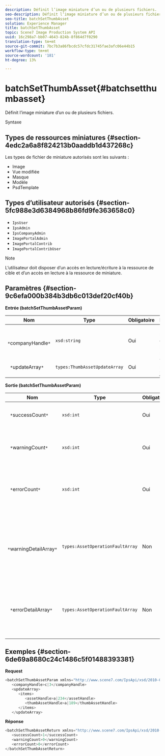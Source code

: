 ```yaml
---
description: Définit l’image miniature d’un ou de plusieurs fichiers.
seo-description: Définit l’image miniature d’un ou de plusieurs fichiers.
seo-title: batchSetThumbAsset
solution: Experience Manager
title: batchSetThumbAsset
topic: Scene7 Image Production System API
uuid: 16c298a7-bb07-4643-824b-8f864d7f0290
translation-type: tm+mt
source-git-commit: 7bc7b3a86fbcdc57cfdc31745fae3afc06e44b15
workflow-type: tm+mt
source-wordcount: '181'
ht-degree: 13%

---
```



# batchSetThumbAsset{#batchsetthumbasset}

Définit l’image miniature d’un ou de plusieurs fichiers.

Syntaxe

## Types de ressources miniatures {#section-4edc2a6a8f824213b0aaddb1d437268c}

Les types de fichier de miniature autorisés sont les suivants :

* Image
* Vue modifiée
* Masque
* Modèle
* PsdTemplate

## Types d’utilisateur autorisés {#section-5fc988e3d6384968b86fd9fe363658c0}

* `IpsUser`
* `IpsAdmin`
* `IpsCompanyAdmin`
* `ImagePortalAdmin`
* `ImagePortalContrib`
* `ImagePortalContribUser`

>[!NOTE]
>
>L’utilisateur doit disposer d’un accès en lecture/écriture à la ressource de cible et d’un accès en lecture à la ressource de miniature.

## Paramètres {#section-9c6efa000b384b3db6c013def20cf40b}

**Entrée (batchSetThumbAssetParam)**

| Nom | Type | Obligatoire | Description |
|---|---|---|---|
| ` *`companyHandle`*` | `xsd:string` | Oui | Poignée de la société contenant les ressources. |
| ` *`updateArray`*` | `types:ThumbAssetUpdateArray` | Oui | Tableau de mises à jour. |

**Sortie (batchSetThumbAssetParam)**

| Nom | Type | Obligatoire | Description |
|---|---|---|---|
| ` *`successCount`*` | `xsd:int` | Oui | Nombre de miniatures définies avec succès. |
| ` *`warningCount`*` | `xsd:int` | Oui | Nombre d’avertissements générés lorsque l’opération tentait de définir les miniatures. |
| ` *`errorCount`*` | `xsd:int` | Oui | Nombre d’erreurs générées lorsque l’opération tentait de définir les miniatures. |
| ` *`warningDetailArray`*` | `types:AssetOperationFaultArray` | Non | Tableau des détails associés aux ressources qui ont généré des avertissements lorsque l’opération tentait d’appliquer les mises à jour. |
| ` *`errorDetailArray`*` | `types:AssetOperationFaultArray` | Non | Tableau des détails associés aux ressources qui ont généré des erreurs lorsque l’opération a tenté d’appliquer les mises à jour. |

## Exemples {#section-6de69a8680c24c1486c5f01488393381}

**Request**

```java
<batchSetThumbAssetParam xmlns="http://www.scene7.com/IpsApi/xsd/2010-01-31">
   <companyHandle>c|3</companyHandle>
   <updateArray>
      <items>
         <assetHandle>a|234</assetHandle>
         <thumbAssetHandle>a|189</thumbAssetHandle>
      </items>
   </updateArray>
```

**Réponse**

```java
<batchSetThumbAssetReturn xmlns="http://www.scene7.com/IpsApi/xsd/2010-01-31">
   <successCount>1</successCount>
   <warningCount>0</warningCount>
   <errorCount>0</errorCount>
</batchSetThumbAssetReturn>
```

